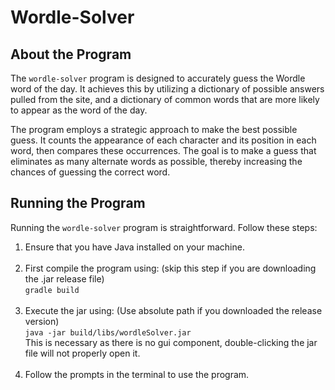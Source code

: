 # Wordle-Solver

## About the Program

The `wordle-solver` program is designed to accurately guess the Wordle word of the day. It achieves this by utilizing a dictionary of possible answers pulled from the site, and a dictionary of common words that are more likely to appear as the word of the day.

The program employs a strategic approach to make the best possible guess. It counts the appearance of each character and its position in each word, then compares these occurrences. The goal is to make a guess that eliminates as many alternate words as possible, thereby increasing the chances of guessing the correct word.

## Running the Program

Running the `wordle-solver` program is straightforward. Follow these steps:

1. Ensure that you have Java installed on your machine.<br/><br/>
3. First compile the program using: (skip this step if you are downloading the .jar release file)<br/>
```gradle build```<br/><br/>
4. Execute the jar using: (Use absolute path if you downloaded the release version)<br/>
```java -jar build/libs/wordleSolver.jar```<br/>This is necessary as there is no gui component, double-clicking the jar file will not properly open it.<br/><br/>
3. Follow the prompts in the terminal to use the program.
